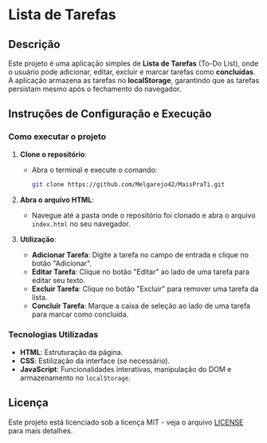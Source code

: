 # Lista de Tarefas

## Descrição

Este projeto é uma aplicação simples de **Lista de Tarefas** (To-Do List), onde o usuário pode adicionar, editar, excluir e marcar tarefas como **concluídas**. A aplicação armazena as tarefas no **localStorage**, garantindo que as tarefas persistam mesmo após o fechamento do navegador.


## Instruções de Configuração e Execução

### Como executar o projeto

1. **Clone o repositório**:
   - Abra o terminal e execute o comando:
     ```bash
     git clone https://github.com/Melgarejo42/MaisPraTi.git
     ```

2. **Abra o arquivo HTML**:
   - Navegue até a pasta onde o repositório foi clonado e abra o arquivo `index.html` no seu navegador.

3. **Utilização**:
   - **Adicionar Tarefa**: Digite a tarefa no campo de entrada e clique no botão "Adicionar".
   - **Editar Tarefa**: Clique no botão "Editar" ao lado de uma tarefa para editar seu texto.
   - **Excluir Tarefa**: Clique no botão "Excluir" para remover uma tarefa da lista.
   - **Concluir Tarefa**: Marque a caixa de seleção ao lado de uma tarefa para marcar como concluída.

### Tecnologias Utilizadas

- **HTML**: Estruturação da página.
- **CSS**: Estilização da interface (se necessário).
- **JavaScript**: Funcionalidades interativas, manipulação do DOM e armazenamento no `localStorage`.

## Licença

Este projeto está licenciado sob a licença MIT - veja o arquivo [LICENSE](LICENSE) para mais detalhes.
